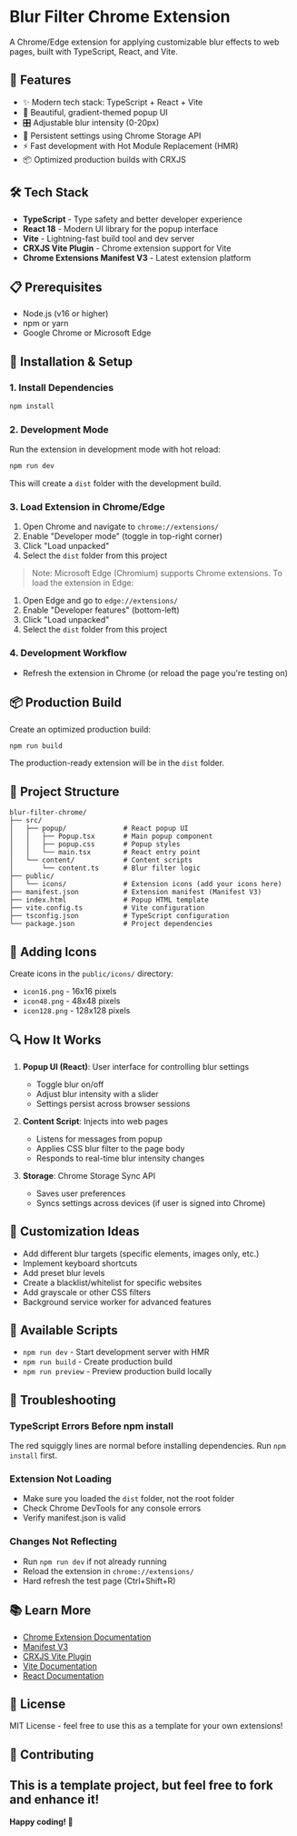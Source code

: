 # Blur Filter Chrome Extension

A Chrome/Edge extension for applying customizable blur effects to web pages, built with TypeScript, React, and Vite.

## 🚀 Features

- ✨ Modern tech stack: TypeScript + React + Vite
- 🎨 Beautiful, gradient-themed popup UI
- 🎛️ Adjustable blur intensity (0-20px)
- 💾 Persistent settings using Chrome Storage API
- ⚡ Fast development with Hot Module Replacement (HMR)
- 📦 Optimized production builds with CRXJS

## 🛠️ Tech Stack

- **TypeScript** - Type safety and better developer experience
- **React 18** - Modern UI library for the popup interface
- **Vite** - Lightning-fast build tool and dev server
- **CRXJS Vite Plugin** - Chrome extension support for Vite
- **Chrome Extensions Manifest V3** - Latest extension platform

## 📋 Prerequisites

- Node.js (v16 or higher)
- npm or yarn
- Google Chrome or Microsoft Edge

## 🔧 Installation & Setup

### 1. Install Dependencies

```bash
npm install
```

### 2. Development Mode

Run the extension in development mode with hot reload:

```bash
npm run dev
```

This will create a `dist` folder with the development build.

### 3. Load Extension in Chrome/Edge

1. Open Chrome and navigate to `chrome://extensions/`
2. Enable "Developer mode" (toggle in top-right corner)
3. Click "Load unpacked"
4. Select the `dist` folder from this project

> Note: Microsoft Edge (Chromium) supports Chrome extensions. To load the extension in Edge:

1. Open Edge and go to `edge://extensions/`
2. Enable "Developer features" (bottom-left)
3. Click "Load unpacked"
4. Select the `dist` folder from this project

### 4. Development Workflow
- Refresh the extension in Chrome (or reload the page you're testing on)

## 📦 Production Build

Create an optimized production build:

```bash
npm run build
```

The production-ready extension will be in the `dist` folder.

## 📁 Project Structure

```
blur-filter-chrome/
├── src/
│   ├── popup/              # React popup UI
│   │   ├── Popup.tsx       # Main popup component
│   │   ├── popup.css       # Popup styles
│   │   └── main.tsx        # React entry point
│   └── content/            # Content scripts
│       └── content.ts      # Blur filter logic
├── public/
│   └── icons/              # Extension icons (add your icons here)
├── manifest.json           # Extension manifest (Manifest V3)
├── index.html              # Popup HTML template
├── vite.config.ts          # Vite configuration
├── tsconfig.json           # TypeScript configuration
└── package.json            # Project dependencies
```

## 🎨 Adding Icons

Create icons in the `public/icons/` directory:
- `icon16.png` - 16x16 pixels
- `icon48.png` - 48x48 pixels  
- `icon128.png` - 128x128 pixels

## 🔍 How It Works

1. **Popup UI (React)**: User interface for controlling blur settings
   - Toggle blur on/off
   - Adjust blur intensity with a slider
   - Settings persist across browser sessions

2. **Content Script**: Injects into web pages
   - Listens for messages from popup
   - Applies CSS blur filter to the page body
   - Responds to real-time blur intensity changes

3. **Storage**: Chrome Storage Sync API
   - Saves user preferences
   - Syncs settings across devices (if user is signed into Chrome)

## 🚧 Customization Ideas

- Add different blur targets (specific elements, images only, etc.)
- Implement keyboard shortcuts
- Add preset blur levels
- Create a blacklist/whitelist for specific websites
- Add grayscale or other CSS filters
- Background service worker for advanced features

## 📝 Available Scripts

- `npm run dev` - Start development server with HMR
- `npm run build` - Create production build
- `npm run preview` - Preview production build locally

## 🐛 Troubleshooting

### TypeScript Errors Before npm install
The red squiggly lines are normal before installing dependencies. Run `npm install` first.

### Extension Not Loading
- Make sure you loaded the `dist` folder, not the root folder
- Check Chrome DevTools for any console errors
- Verify manifest.json is valid

### Changes Not Reflecting
- Run `npm run dev` if not already running
- Reload the extension in `chrome://extensions/`
- Hard refresh the test page (Ctrl+Shift+R)

## 📚 Learn More

- [Chrome Extension Documentation](https://developer.chrome.com/docs/extensions/)
- [Manifest V3](https://developer.chrome.com/docs/extensions/mv3/intro/)
- [CRXJS Vite Plugin](https://crxjs.dev/vite-plugin/)
- [Vite Documentation](https://vitejs.dev/)
- [React Documentation](https://react.dev/)

## 📄 License

MIT License - feel free to use this as a template for your own extensions!

## 🤝 Contributing

This is a template project, but feel free to fork and enhance it!
---

**Happy coding! 🎉**
